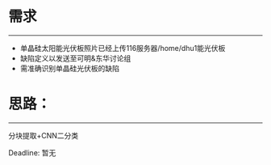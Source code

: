 # 需求

---

- 单晶硅太阳能光伏板照片已经上传116服务器/home/dhu1能光伏板
- 缺陷定义以发送至可明&东华讨论组
- 需准确识别单晶硅光伏板的缺陷

# 思路：

---

分块提取+CNN二分类



Deadline: 暂无